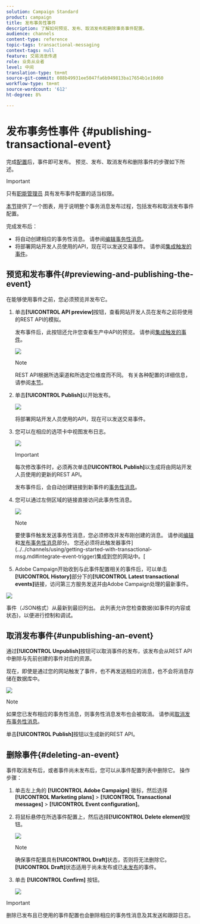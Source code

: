 ```yaml
---
solution: Campaign Standard
product: campaign
title: 发布事务性事件
description: 了解如何预览、发布、取消发布和删除事务事件配置。
audience: channels
content-type: reference
topic-tags: transactional-messaging
context-tags: null
feature: 交易消息传递
role: 业务从业者
level: 中间
translation-type: tm+mt
source-git-commit: 088b49931ee5047fa6b949813ba17654b1e10d60
workflow-type: tm+mt
source-wordcount: '612'
ht-degree: 8%

---
```



# 发布事务性事件 {#publishing-transactional-event}

完成[配置](../../channels/using/configuring-transactional-event.md)后，事件即可发布。 预览、发布、取消发布和删除事件的步骤如下所述。

>[!IMPORTANT]
>
>只有[职能管理员](../../administration/using/users-management.md#functional-administrators) <!--being part of the **[!UICONTROL All]** [organizational unit](../../administration/using/organizational-units.md) -->具有发布事件配置的适当权限。

[本节](../../channels/using/publishing-transactional-message.md)提供了一个图表，用于说明整个事务消息发布过程，包括发布和取消发布事件配置。

完成发布后：
* 将自动创建相应的事务性消息。 请参阅[编辑事务性消息](../../channels/using/editing-transactional-message.md)。
* 将部署网站开发人员使用的API，现在可以发送交易事件。 请参阅[集成触发的事件](../../channels/using/getting-started-with-transactional-msg.md#integrate-event-trigger)。

## 预览和发布事件{#previewing-and-publishing-the-event}

在能够使用事件之前，您必须预览并发布它。

1. 单击&#x200B;**[!UICONTROL API preview]**&#x200B;按钮，查看网站开发人员在发布之前将使用的REST API的模拟。

   发布事件后，此按钮还允许您查看生产中API的预览。 请参阅[集成触发的事件](../../channels/using/getting-started-with-transactional-msg.md#integrate-event-trigger)。

   ![](assets/message-center_api_preview.png)

   >[!NOTE]
   >
   >REST API根据所选渠道和所选定位维度而不同。 有关各种配置的详细信息，请参阅[本节](../../channels/using/configuring-transactional-event.md#transactional-event-specific-configurations)。

1. 单击&#x200B;**[!UICONTROL Publish]**&#x200B;以开始发布。

   ![](assets/message-center_pub.png)

   将部署网站开发人员使用的API，现在可以发送交易事件。

1. 您可以在相应的选项卡中视图发布日志。

   ![](assets/message-center_logs.png)

   >[!IMPORTANT]
   >
   >每次修改事件时，必须再次单击&#x200B;**[!UICONTROL Publish]**&#x200B;以生成将由网站开发人员使用的更新的REST API。

   发布事件后，会自动创建链接到新事件的[事务性消息](../../channels/using/editing-transactional-message.md)。

1. 您可以通过左侧区域的链接直接访问此事务性消息。

   ![](assets/message-center_messagegeneration.png)

   >[!NOTE]
   >
   >要使事件触发发送事务性消息，您必须修改并发布刚创建的消息。 请参阅[编辑](../../channels/using/editing-transactional-message.md)和[发布事务性消息](../../channels/using/publishing-transactional-message.md)部分。 您还必须将此触发器事件](../../channels/using/getting-started-with-transactional-msg.md#integrate-event-trigger)集成到您的网站中。[

1. Adobe Campaign开始收到与此事件配置相关的事件后，可以单击&#x200B;**[!UICONTROL History]**&#x200B;部分下的&#x200B;**[!UICONTROL Latest transactional events]**&#x200B;链接，访问第三方服务发送并由Adobe Campaign处理的最新事件。

![](assets/message-center_latest-events.png)

事件（JSON格式）从最新到最旧列出。 此列表允许您检查数据(如事件的内容或状态)，以便进行控制和调试。

## 取消发布事件{#unpublishing-an-event}

通过&#x200B;**[!UICONTROL Unpublish]**&#x200B;按钮可以取消事件的发布，该发布会从REST API中删除与先前创建的事件对应的资源。

现在，即使是通过您的网站触发了事件，也不再发送相应的消息，也不会将消息存储在数据库中。

![](assets/message-center_unpublish.png)

>[!NOTE]
>
>如果您已发布相应的事务性消息，则事务性消息发布也会被取消。 请参阅[取消发布事务性消息](../../channels/using/publishing-transactional-message.md#unpublishing-a-transactional-message)。

单击&#x200B;**[!UICONTROL Publish]**&#x200B;按钮以生成新的REST API。

<!--## Transactional messaging publication process {#transactional-messaging-pub-process}

The chart below illustrates the transactional messaging publication process.

![](assets/message-center_pub-process.png)

For more on publishing, pausing and unpublishing a transactional message, see [this section](../../channels/using/publishing-transactional-message.md).-->

## 删除事件{#deleting-an-event}

事件取消发布后，或者事件尚未发布后，您可以从事件配置列表中删除它。 操作步骤：

1. 单击左上角的 **[!UICONTROL Adobe Campaign]** 徽标，然后选择 **[!UICONTROL Marketing plans]** > **[!UICONTROL Transactional messages]** > **[!UICONTROL Event configuration]**。
1. 将鼠标悬停在所选事件配置上，然后选择&#x200B;**[!UICONTROL Delete element]**&#x200B;按钮。

   ![](assets/message-center_delete-button.png)

   >[!NOTE]
   >
   >确保事件配置具有&#x200B;**[!UICONTROL Draft]**&#x200B;状态，否则将无法删除它。 **[!UICONTROL Draft]**&#x200B;状态适用于尚未发布或已[未发布](#unpublishing-an-event)的事件。

1. 单击 **[!UICONTROL Confirm]** 按钮。

   ![](assets/message-center_delete-confirm.png)

>[!IMPORTANT]
>
>删除已发布且已使用的事件配置也会删除相应的事务性消息及其发送和跟踪日志。
